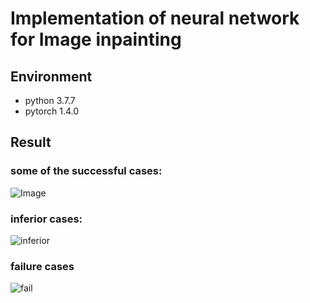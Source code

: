 # Implementation of neural network for Image inpainting
## Environment
* python 3.7.7
* pytorch 1.4.0

## Result
### some of the successful cases:
![Image]()

### inferior cases:
![inferior]()


### failure cases
![fail]()